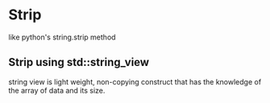 # Strip

like python's string.strip method

## Strip using std::string_view

string view is light weight, non-copying construct that has the knowledge
of the array of data and its size.
